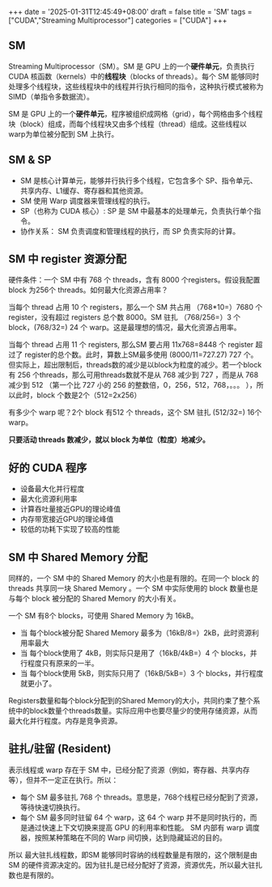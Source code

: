 +++
date = '2025-01-31T12:45:49+08:00'
draft = false
title = 'SM'
tags = ["CUDA","Streaming Multiprocessor"]
categories = ["CUDA"]
+++


## SM

Streaming Multiprocessor（SM）。SM 是 GPU 上的一个**硬件单元**，负责执行 CUDA 核函数（kernels）中的**线程块**（blocks of threads）。每个 SM 能够同时处理多个线程块，这些线程块中的线程并行执行相同的指令，这种执行模式被称为 SIMD（单指令多数据流）。

SM 是 GPU 上的一个**硬件单元**，程序被组织成网格（grid），每个网格由多个线程块（block）组成，而每个线程块又由多个线程（thread）组成。这些线程以 warp为单位被分配到 SM 上执行。


## SM & SP

- SM 是核心计算单元，能够并行执行多个线程，它包含多个 SP、指令单元、共享内存、L1缓存、寄存器和其他资源。
- SM 使用 Warp 调度器来管理线程的执行。
- SP（也称为 CUDA 核心）: SP 是 SM 中最基本的处理单元，负责执行单个指令。
- 协作关系： SM 负责调度和管理线程的执行，而 SP 负责实际的计算。


## SM 中 register 资源分配

硬件条件：一个 SM 中有 768 个 threads，含有 8000 个registers。假设我配置 block 为256个 threads。如何最大化资源占用率？

当每个 thread 占用 10 个 registers，那么一个 SM 共占用 （768*10=）7680 个register，没有超过 registers 总个数 8000。SM 驻扎 （768/256=）3 个block，(768/32=) 24 个 warp。这是最理想的情况，最大化资源占用率。

当每个 thread 占用 11 个 registers, 那么SM 要占用 11x768=8448 个 register 超过了 register的总个数。此时，算数上SM最多使用 (8000/11=727.27) 727 个。但实际上，超出限制后，threads数的减少是以block为粒度的减少。若一个block 有 256 个threads，那么可用threads数就不是从 768 减少到 727 ，而是从 768 减少到 512 （第一个比 727 小的 256 的整数倍，0，256，512，768，。。。 ），所以此时，block 个数是2个（512=2x256）

有多少个 warp 呢？2个 block 有512 个 threads，这个 SM 驻扎 (512/32=) 16个warp。

**只要活动 threads 数减少，就以 block 为单位（粒度）地减少。**


## 好的 CUDA 程序

- 设备最大化并行程度
- 最大化资源利用率
- 计算吞吐量接近GPU的理论峰值
- 内存带宽接近GPU的理论峰值
- 较低的功耗下实现了较高的性能


## SM 中 Shared Memory 分配

同样的，一个 SM 中的 Shared Memory 的大小也是有限的。在同一个 block 的 threads 共享同一块 Shared Memory 。一个 SM 中实际使用的 block 数量也是与每个 block 被分配的 Shared Memory 的大小有关。

一个 SM 有8个 blocks，可使用 Shared Memory 为 16kB。

- 当 每个block被分配 Shared Memory 最多为（16kB/8=）2kB，此时资源利用率最大
- 当 每个block使用了 4kB，则实际只是用了（16kB/4kB=）4 个 blocks，并行程度只有原来的一半。
- 当 每个block使用 5kB，则实际只用了（16kB/5kB=）3 个 blocks，并行程度就更小了。

Registers数量和每个block分配到的Shared Memory的大小，共同约束了整个系统中的block数量个threads数量。实际应用中也要尽量少的使用存储资源，从而最大化并行程度。内存是竞争资源。


## 驻扎/驻留 (Resident)

表示线程或 warp 存在于 SM 中，已经分配了资源（例如，寄存器、共享内存等），但并不一定正在执行。所以：

- 每个 SM 最多驻扎 768 个 threads。意思是，768个线程已经分配到了资源，等待快速切换执行。
- 每个 SM 最多同时驻留 64 个 warp，这 64 个 warp 并不是同时执行的，而是通过快速上下文切换来提高 GPU 的利用率和性能。  SM 内部有 warp 调度器，按照某种策略在不同的 Warp 间切换，达到隐藏延迟的目的。

所以 最大驻扎线程数，即SM 能够同时容纳的线程数量是有限的，这个限制是由 SM 的硬件资源决定的。因为驻扎是已经分配好了资源，资源优先，所以最大驻扎数也是有限的。
